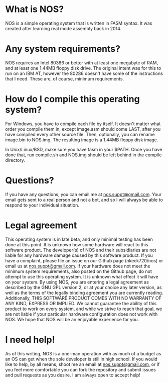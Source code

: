 # What is NOS?
NOS is a simple operating system that is written in FASM syntax. It was created after learning real mode assembly back in 2014.

# Any system requirements?
NOS requires an Intel 80386 or better with at least one megabyte of RAM, and at least one 1.44MB floppy disk drive. The original intent was for this to run on an IBM AT, however the 80286 doesn't have some of the instructions that I need. These are, of course, minimum requirements.

# How do I compile this operating system?
For Windows, you have to compile each file by itself. It doesn't matter what order you compile them in, except image.asm should come LAST, after you have compiled every other source file. Then, optionally, you can rename image.bin to NOS.img. The resulting image is a 1.44MB floppy disk image.

In Unix/Linux/BSD, make sure you have fasm in your $PATH. Once you have done that, run compile.sh and NOS.img should be left behind in the compile directory.

# Questions?

If you have any questions, you can email me at nos.suppt@gmail.com. Your email gets sent to a real person and not a bot, and so I will always be able to respond to your individual situation.

# Legal agreement

This operating system is in late beta, and only minimal testing has been done at this point. It is unknown how some hardware will react to this software product. The developer(s) of NOS and their subsidiaries are not liable for any hardware damage caused by this software product. If you have a complaint, please file an issue on our Github page (nkeck720/nos) or email us at nos.suppt@gmail.com. If your hardware does not meet the minimum system requirements, also posted on the Github page, do not attempt to use this operating system. It is unknown what effect it will have on your system. By using NOS, you are entering a legal agreement as described by the GNU GPL version 2, or at your choice any later version, as well as the terms of the legally binding agreement you are currently reading. Additionally, THIS SOFTWARE PRODUCT COMES WITH NO WARRANTY OF ANY KIND, EXPRESS OR IMPLIED. We cannot guarantee the ability of this product to work on every system, and while we strive to reach that goal, we are not liable if your particular hardware configuration does not work with NOS. We hope that NOS will be an enjoyable experience for you.

# I need help!

As of this writing, NOS is a one-man operation with as much of a budget as an OS can get when the sole developer is still in high school. If you would like to help, by all means, shoot me an email at nos.suppt@gmail.com, or if you feel more comfortable you can fork the repository and submit issues and pull requests as you desire. I am always open to accept help!
